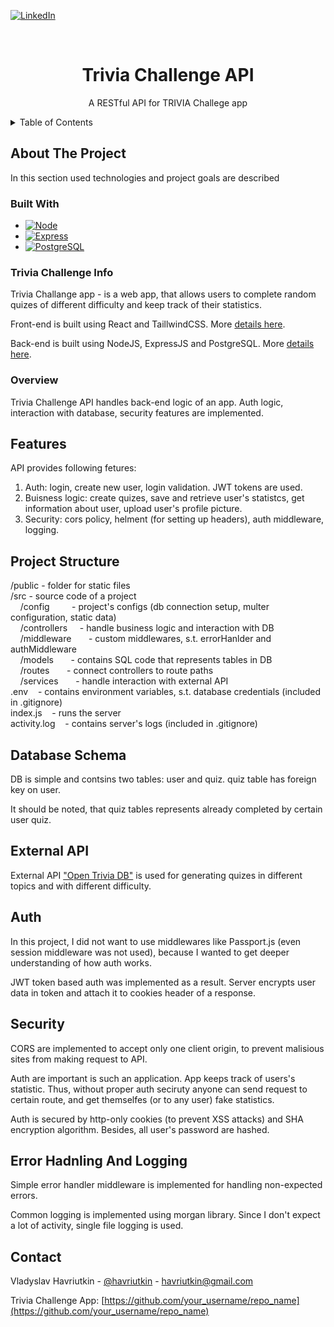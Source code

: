 <!-- PROJECT SHIELDS -->
[![LinkedIn][linkedin-shield]][linkedin-url]


<!-- PROJECT LOGO -->
<br />
<div align="center">
  <h1 align="center">Trivia Challenge API</h1>
  <p align="center">
    A RESTful API for TRIVIA Challege app
  </p>
</div>


<!-- TABLE OF CONTENTS -->
<details>
  <summary>Table of Contents</summary>
  <ol>
    <li>
      <a href="#about-the-project">About The Project</a>
      <ul>
        <li><a href="#built-with">Built With</a></li>
        <li><a href="#trivia-challnege-info">About Trivia Challenge App</a></li>
        <li><a href="#overview">Short Overview</a></li>
      </ul>
    </li>
    <li> <a href="#features">Features</a> </li>
    <li> <a href="#project-structure">Project Structure</a> </li>
    <li><a href="#database-schema">Database Schema</a></li>
    <li><a href="#external-api">External API Interaction</a></li>
    <li><a href="#auth">Auth</a></li>
    <li><a href="#security">Secutiry</a></li>
    <li><a href="#error-hadnling-and-logging">Error Handling And Logging</a></li>
    <li><a href="#contact">Contact</a></li>
  </ol>
</details>


<!-- ABOUT THE PROJECT -->
## About The Project

In this section used technologies and project goals are described

### Built With

* [![Node][Node.js]][Node-url]
* [![Express][Express.js]][Express-url]
* [![PostgreSQL][PostgreSQL]][PostgreSQL-url]

### Trivia Challenge Info
<p>Trivia Challange app - is a web app, that allows users to complete random quizes of different difficulty and keep track of their statistics.</p>
</p>Front-end is built using React and TaillwindCSS. More <a href="google.com">details here</a>.</p>
</p>Back-end is built using NodeJS, ExpressJS and PostgreSQL. More <a href="https://github.com/havriutkin/trivia-challenge-api">details here</a>.</p>

### Overview
<p>Trivia Challenge API handles back-end logic of an app. Auth logic, interaction with database, security features are implemented.</p>

<!-- Features -->
## Features
<p>API provides following fetures:</p>
<ol>
  <li>
    Auth: login, create new user, login validation. JWT tokens are used.
  </li>
  <li>
    Buisness logic: create quizes, save and retrieve user's statistcs, get information about user, upload user's profile picture.
  </li>
  <li>
    Security: cors policy, helment (for setting up headers), auth middleware, logging.
  </li>
</ol>

<!-- Project Structure -->
## Project Structure
<p>
  /public      - folder for static files <br/>
  /src         - source code of a project <br/>
  &nbsp;&nbsp;&nbsp;&nbsp;/config
    &nbsp;&nbsp;&nbsp;&nbsp;&nbsp;&nbsp;&nbsp;&nbsp;- project's configs (db connection setup, multer configuration, static data) <br/>
  &nbsp;&nbsp;&nbsp;&nbsp;/controllers
    &nbsp;&nbsp;&nbsp;&nbsp;- handle business logic and interaction with DB  <br/>
  &nbsp;&nbsp;&nbsp;&nbsp;/middleware
    &nbsp;&nbsp;&nbsp;&nbsp;&nbsp;&nbsp;- custom middlewares, s.t. errorHanlder and authMiddleware  <br/>
  &nbsp;&nbsp;&nbsp;&nbsp;/models
    &nbsp;&nbsp;&nbsp;&nbsp;&nbsp;&nbsp;- contains SQL code that represents tables in DB  <br/>
  &nbsp;&nbsp;&nbsp;&nbsp;/routes
    &nbsp;&nbsp;&nbsp;&nbsp;&nbsp;&nbsp;- connect controllers to route paths  <br/>
  &nbsp;&nbsp;&nbsp;&nbsp;/services
    &nbsp;&nbsp;&nbsp;&nbsp;&nbsp;&nbsp;- handle interaction with external API  <br/>
  .env         &nbsp;&nbsp;&nbsp;- contains environment variables, s.t. database credentials (included in .gitignore)  <br/>
  index.js     &nbsp;&nbsp;&nbsp;- runs the server  <br/>
  activity.log &nbsp;&nbsp;&nbsp;- contains server's logs (included in .gitignore)  <br/>
</p>


<!-- Database Shema -->
## Database Schema
<p> DB is simple and contsins two tables: user and quiz. quiz table has foreign key on user.</p>
<p> It should be noted, that quiz tables represents already completed by certain user quiz.</p>


<!-- External API -->
## External API
<p>External API <a href="https://opentdb.com/api_config.php">"Open Trivia DB"</a> is used for generating quizes in different topics and with different difficulty.</p>

<!-- Auth -->
## Auth
<p>In this project, I did not want to use middlewares like Passport.js (even session middleware was not used), because I wanted to get deeper understanding of how auth works.</p>
<p>JWT token based auth was implemented as a result. Server encrypts user data in token and attach it to cookies header of a response.</p>


<!-- Security -->
## Security
<p>CORS are implemented to accept only one client origin, to prevent malisious sites from making request to API.</p>
<p>Auth are important is such an application. App keeps track of users's statistic. Thus, without proper auth seciruty anyone can send request to certain route, and get themselfes (or to any user) fake statistics.</p>
<p>Auth is secured by http-only cookies (to prevent XSS attacks) and SHA encryption algorithm. Besides, all user's password are hashed.</p>

<!-- Error Hadnling And Logging -->
## Error Hadnling And Logging
<p>Simple error handler middleware is implemented for handling non-expected errors.</p>
<p>Common logging is implemented using morgan library. Since I don't expect a lot of activity, single file logging is used.</p>


## Contact
Vladyslav Havriutkin - [@havriutkin](https://github.com/havriutkin) - havriutkin@gmail.com

Trivia Challenge App: [https://github.com/your_username/repo_name](https://github.com/your_username/repo_name)



<!-- MARKDOWN LINKS & IMAGES -->
<!-- https://www.markdownguide.org/basic-syntax/#reference-style-links -->
[linkedin-shield]: https://img.shields.io/badge/-LinkedIn-black.svg?style=for-the-badge&logo=linkedin&colorB=555
[linkedin-url]: https://linkedin.com/in/othneildrew

[Node.js]: https://img.shields.io/badge/Node.js-000000?style=for-the-badge&logo=nodedotjs&logoColor=white
[Node-url]: https://nodejs.org/en

[Express.js]: https://img.shields.io/badge/Express.js-000000?style=for-the-badge&logo=express&logoColor=white
[Express-url]: https://expressjs.com

[PostgreSQL]: https://img.shields.io/badge/PostgreSQL-000000?style=for-the-badge&logo=postgresql&logoColor=white
[PostgreSQL-url]: https://www.postgresql.org
